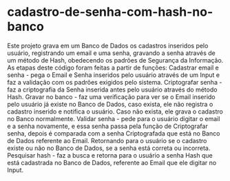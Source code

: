 # cadastro-de-senha-com-hash-no-banco
Este projeto grava em um Banco de Dados os cadastros inseridos pelo usuário, registrando um email e uma senha, gravando a senha através de um método de Hash, obedecendo os padrões de Segurança da Informação. As etapas deste código foram feitas a partir de funções:
Cadastrar email e senha - pega o Email e Senha inseridos pelo usuário através de um Input e faz a validação com os padrões exigidos pelo sistema.
Criptografar senha - faz a criptografia da Senha inserida antes pelo usuário através do método Hash.
Gravar no banco - faz uma verificação para ver se o Email inserido pelo usuário já existe no Banco de Dados, caso exista, ele não registra o cadastro inserido e notifica o usuário. Caso não exista, ele grava o cadastro no Banco normalmente.
Validar senha - pede para o usuário digitar o email e a senha novamente, e essa senha passa pela função de Criptografar senha, depois é comparada com a senha Criptografada que está no Banco de Dados referente ao Email. Retornando para o usuário se o cadastro existe ou não no Banco de Dados, se a senha está correta ou incorreta.
Pesquisar hash - faz a busca e retorna para o usuário a senha Hash que está cadastrada no Banco de Dados, referente ao Email que ele digitar no Input.
